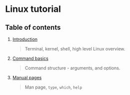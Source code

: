 # Linux tutorial

## Table of contents
1. [Introduction](./introduction/Introduction.md)
    > Terminal, kernel, shell, high level Linux overview.
2. [Command basics](./command-basics/CommandBasics.md)
   > Command structure - arguments, and options.
3. [Manual pages](./manual-pages/ManualPages.md)
   > Man page, ``type``, ``which``, `help`
